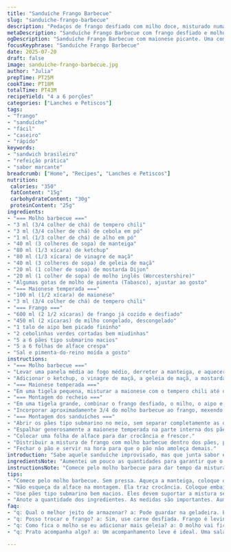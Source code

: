 ```yaml
---
title: "Sanduíche Frango Barbecue"
slug: "sanduiche-frango-barbecue"
description: "Pedaços de frango desfiado com milho doce, misturado numa maionese picante e molho barbecue caseiro. Servido em pão tipo submarino com alface crocante. A combinação tem toques de especiarias, um molho agridoce com geléia de maçã, e um toque fumado de Worcestershire com Tabasco. Receita rápida, vai direto ao ponto, perfeita pra refeições descomplicadas e com um sabor marcante."
metaDescription: "Sanduíche Frango Barbecue com frango desfiado e molho barbecue caseiro. Sabor marcante e prático para refeições rápidas."
ogDescription: "Sanduíche Frango Barbecue com maionese picante. Uma combinação deliciosa para refeições sem complicação."
focusKeyphrase: "Sanduíche Frango Barbecue"
date: 2025-07-20
draft: false
image: sanduiche-frango-barbecue.jpg
author: "Julia"
prepTime: PT25M
cookTime: PT18M
totalTime: PT43M
recipeYield: "4 a 6 porções"
categories: ["Lanches e Petiscos"]
tags:
- "frango"
- "sanduíche"
- "fácil"
- "caseiro"
- "rápido"
keywords:
- "sandwich brasileiro"
- "refeição prática"
- "sabor marcante"
breadcrumb: ["Home", "Recipes", "Lanches e Petiscos"]
nutrition: 
 calories: "350"
 fatContent: "15g"
 carbohydrateContent: "30g"
 proteinContent: "25g"
ingredients:
- "=== Molho barbecue ==="
- "3 ml (3/4 colher de chá) de tempero chili"
- "3 ml (3/4 colher de chá) de cebola em pó"
- "1 ml (1/3 colher de chá) de alho em pó"
- "40 ml (3 colheres de sopa) de manteiga"
- "80 ml (1/3 xícara) de ketchup"
- "80 ml (1/3 xícara) de vinagre de maçã"
- "40 ml (3 colheres de sopa) de geleia de maçã"
- "20 ml (1 colher de sopa) de mostarda Dijon"
- "20 ml (1 colher de sopa) de molho inglês (Worcestershire)"
- "Algumas gotas de molho de pimenta (Tabasco), ajustar ao gosto"
- "=== Maionese temperada ==="
- "100 ml (1/2 xícara) de maionese"
- "3 ml (3/4 colher de chá) de tempero chili"
- "=== Frango ==="
- "600 ml (2 1/2 xícaras) de frango já cozido e desfiado"
- "450 ml (2 xícaras) de milho congelado, descongelado"
- "1 talo de aipo bem picado fininho"
- "2 cebolinhas verdes cortadas bem miudinhas"
- "5 a 6 pães tipo submarino macios"
- "5 a 6 folhas de alface crespa"
- "Sal e pimenta-do-reino moída a gosto"
instructions:
- "=== Molho barbecue ==="
- "Levar uma panela média ao fogo médio, derreter a manteiga, e aquecer o tempero chili, a cebola em pó e o alho em pó por 3 minutos, mexendo para não queimar."
- "Adicionar o ketchup, o vinagre de maçã, a geleia de maçã, a mostarda Dijon, o molho inglês e o Tabasco. Deixar cozinhar em fogo baixo por cerca de 12 a 15 minutos até o molho ficar grosso e com textura pegajosa. Reservar para esfriar."
- "=== Maionese temperada ==="
- "Em uma tigela pequena, misturar a maionese com o tempero chili até obter uma mistura homogênea. Reservar na geladeira."
- "=== Montagem do recheio ==="
- "Em uma tigela grande, combinar o frango desfiado, o milho, o aipo e a cebolinha picada. Misturar um pouco de sal e pimenta."
- "Incorporar aproximadamente 3/4 do molho barbecue ao frango, mexendo bem para distribuir o sabor. Ajustar o sal e a pimenta se necessário."
- "=== Montagem dos sanduíches ==="
- "Abrir os pães tipo submarino no meio, sem separar completamente as duas partes (tipo uma dobra)."
- "Espalhar generosamente a maionese temperada na parte interna dos pães."
- "Colocar uma folha de alface para dar crocância e frescor."
- "Distribuir a mistura de frango com molho barbecue dentro dos pães, preenchendo bem."
- "Fechar o pão e servir na hora para que o pão não amoleça demais."
introduction: "Sabe aquele sanduíche improvisado, mas que junta sabor e um toque caseiro? Então. Frango desfiado, milho, e uma maionese que não é só maionese, é temperada com chili, tudo misturado num molho barbecue feito em casa. O molho tem manteiga, ketchup, vinagre de maçã e uma geleia de maçã por ali que dá um docinho sutil, nada exagerado. O molho inglês e o Tabasco dão aquele fundo defumado e picante que segura a receita. O pão? Submarino macio, só abrindo, sem cortar. Um pouco de alface pra textura e pronto. Não é receita pra ficar enrolando. É prática, funcional e tem gostinho de almoço rápido, daqueles que a gente come de mão, olhando no celular, ou numa roda com os amigos. A crocância da alface contrasta com o frango suculento, bem temperado com o molho barbecue. Tudo isso sem ser enjoativo, porque a geleia de maçã corta um pouco o forte do ketchup e da mostarda. O contraste do doce, ácido, picante. Prático e cheio de personalidade."
ingredientsNote: "Aumentei um pouco as quantidades para garantir que o molho fique mais encorpado, e para poder rechear bem todos os pães, que geralmente são maiores aqui no Brasil do que os pães submarino originais. Troquei o molho Tabasco por um molho de pimenta mais brasileiro, ou você pode usar pimenta dedo-de-moça bem picadinha para um toque fresco e ardido. A geleia de maçã é substituída por geleia de abacaxi, que tem aquele azedinho e combina super bem com o frango e mantenho o toque adocicado. O milho congelado reforça o frescor e o contraste da textura, e o aipo dá aquele croque-petite sabor fresca. A cebola verde (cebolinha) substitui a cebola branca para uma textura mais suave e um toque visual colorido. Não pule a manteiga no molho, é ela que traz intensidade e liga os temperos, deixa tudo mais rico. A maionese temperada com chili dá um fundo picante e cremoso que prende tudo dentro do pão."
instructionsNote: "Comece pelo molho barbecue para dar tempo da mistura cozinhar e apurar. Ficar vigiando pra não queimar o fundo, mexendo de vez em quando até começar a reduzir. Com a panela desligada, o molho vai continuar encorpando. Misture só o suficiente do molho ao frango para não deixar ele muito molhado, senão o pão molha e trava. A maionese temperada deve ser espalhada generosamente para criar barreira úmida e sabor na mordida, não stare sparram all over the place. Para montar, abrir o pão tipo livro para facilitar o recheio e a mordida, deixa o sanduíche fechar e fica mais prático para comer. Pode deixar a alface na parte de baixo, sobre a maionese, pra que ela não murche com a umidade do frango. Frango, milho, aipo e cebolinha misturados frescos, depois acrescentar o molho – assim o crocante do milho e do aipo permanece. Pós-montagem, sirva logo para manter a textura do pão. Dá pra esquentar um pouco na chapa, mas não recomendo deixar muito tempo, senão perde crocância."
tips:
- "Comece pelo molho barbecue. Sem pressa. Aqueça a manteiga, coloque os temperos. Misture bem. Isso ajuda os sabores a se apurarem. Não deixe queimar. Sempre mexa. Deixe cozinhar até encorpar. Prepare a maionese enquanto isso. Assim, tudo fica fresquinho. Montagem é prática, tenha tudo organizado. Isso evita bagunça na hora de servir. Tem que ter paciência, o sabor vem da preparação cuidadosa."
- "Não esqueça da alface na montagem. Ela traz crocância. Coloque embaixo da mistura de frango. Isso evita que murche. O frango pode ser bem temperado. Use bastante molho. Mas não deixe úmido demais. Senão o pão amolece. Ajuste a pimenta. Pode ser pimenta dedo-de-moça picadinha. Isso dá frescor. Sinta a mistura de sabores. O doce da geleia quebra a acidez do ketchup. Isso é essencial."
- "Use pães tipo submarino bem macios. Eles devem suportar a mistura sem rasgar. Cuidado com a quantidade de molho no frango. O segredo é a medida certa. Frango, milho e temperos. Isso tudo misturado com o molho, mas na medida. A maionese temperada deve ser generosa. Cria uma barreira de sabor. Assim cada mordida é ótima. Se preferir, esquente na chapa, mas é só um pouco. Não exagerar."
- "Anote a quantidade dos ingredientes. As medidas são importantes. Aumente se precisar. Sempre bom ter molho a mais. O molho barbecue pode ser feito com outros ingredientes, mas mantenha a manteiga. Ela é fundamental para dar cremosidade. Além disso, pode acrescentar outros temperos que gosta. A cebola verde é mais suave. Misture a cebola ao frango. A textura é bem diferente. Aposte no visual da receita."
faq:
- "q: Qual o melhor jeito de armazenar? a: Pode guardar na geladeira. Em pote fechado. O frango dura bem. Mas com o pão não. Melhor fazer na hora. Se sobrar, o recheio, é tranquilo. O pão fica murcha."
- "q: Posso trocar o frango? a: Sim, use carne desfiada. Frango é levinho. Se a carne é muito forte, só um pouco. Pode fazer com carne moída também. Mas com o sabor do barbecue, é diferente."
- "q: Como fica o molho se eu adicionar mais geleia? a: O molho vai ficar mais doce. Tem que equilibrar. Pode ser a geleia de abacaxi também, bem interessante. Essa troca muda tudo. Pense no doce e no picante para dar um bom contraste."
- "q: Prato acompanha algo? a: Um acompanhamento leve é ideal. Uma salada fresca. Ou batata frita. Uma farofinha crocante talvez. O importante é não carregar muito. O sanduíche já é bem completo."

---
```

